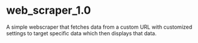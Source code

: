 # web_scraper_1.0

A simple webscraper that fetches data from a custom URL with customized settings to target specific data which then displays that data.



 